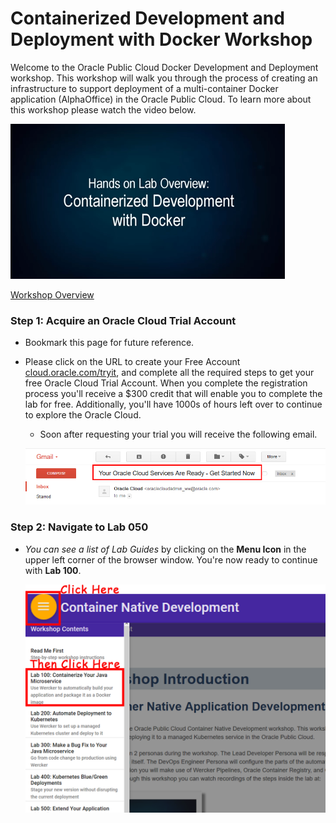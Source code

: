 # Containerized Development and Deployment with Docker Workshop

Welcome to the Oracle Public Cloud Docker Development and Deployment workshop. This workshop will walk you through the process of creating an infrastructure to support deployment of a multi-container Docker application (AlphaOffice) in the Oracle Public Cloud. 
To learn more about this workshop please watch the video below.

![](images/000jumpstart/JS5-2.PNG)

<a href="docker_overview_video.mp4" target="_video">Workshop Overview</a>

### **Step 1**: Acquire an Oracle Cloud Trial Account

- Bookmark this page for future reference.

- Please click on the URL to create your Free Account <a href="http://cloud.oracle.com/tryit&intcmp=DeveloperInnovation-HOL-11NOV17" target="_trial">cloud.oracle.com/tryit</a>, and complete all the required steps to get your free Oracle Cloud Trial Account. When you complete the registration process you'll receive a $300 credit that will enable you to complete the lab for free.  Additionally, you'll have 1000s of hours left over to continue to explore the Oracle Cloud.

  - Soon after requesting your trial you will receive the following email.

  ![](images/050Linux/code_9.png)



### **Step 2**: Navigate to Lab 050

- _You can see a list of Lab Guides_ by clicking on the **Menu Icon** in the upper left corner of the browser window. You're now ready to continue with **Lab 100**.

  ![](images/LabMenuIcon.png)
